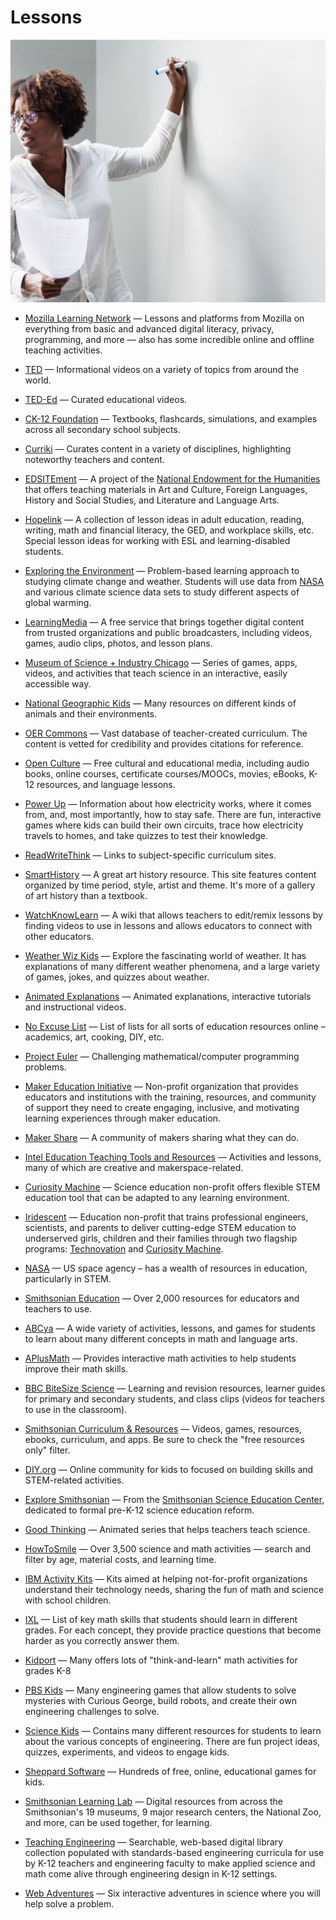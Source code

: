 # Lessons

![lessons](../images/lessons.jpg)

- [Mozilla Learning Network](https://learning.mozilla.org) — Lessons and platforms from Mozilla on everything from basic and advanced digital literacy, privacy, programming, and more — also has some incredible online and offline teaching activities.

- [TED](https://ted.com) — Informational videos on a variety of topics from around the world.

- [TED-Ed](https://ed.ted.com) — Curated educational videos.

- [CK-12 Foundation](https://ck12.org) — Textbooks, flashcards, simulations, and examples across all secondary school subjects.

- [Curriki](https://curriki.org) — Curates content in a variety of disciplines, highlighting noteworthy teachers and content. 

- [EDSITEment](https://edsitement.neh.gov) — A project of the [National Endowment for the Humanities](https://www.neh.gov) that offers teaching materials in Art and Culture, Foreign Languages, History and Social Studies, and Literature and Language Arts.

- [Hopelink](https://www.hopelink.org) — A collection of lesson ideas in adult education, reading, writing, math and financial literacy, the GED, and workplace skills, etc. Special lesson ideas for working with ESL and learning-disabled students.

- [Exploring the Environment](http://ete.cet.edu/modules/modules.html) — Problem-based learning approach to studying climate change and weather. Students will use data from [NASA](https://www.nasa.gov/) and various climate science data sets to study different aspects of global warming.

- [LearningMedia](https://pbslearningmedia.org) — A free service that brings together digital content from trusted organizations and public broadcasters, including videos, games, audio clips, photos, and lesson plans.

- [Museum of Science + Industry Chicago](https://msichicago.org/online-science) — Series of games, apps, videos, and activities that teach science in an interactive, easily accessible way.

- [National Geographic Kids](https://kids.nationalgeographic.com) — Many resources on different kinds of animals and their environments.

- [OER Commons](https://oercommons.org) — Vast database of teacher-created curriculum. The content is vetted for credibility and provides citations for reference.

- [Open Culture](https://openculture.com) — Free cultural and educational media, including audio books, online courses, certificate courses/MOOCs, movies, eBooks, K-12 resources, and language lessons.

- [Power Up](https://powerup.ukpowernetworks.co.uk/powerup/en/under-11) — Information about how electricity works, where it comes from, and, most importantly, how to stay safe. There are fun, interactive games where kids can build their own circuits, trace how electricity travels to homes, and take quizzes to test their knowledge.

- [ReadWriteThink](http://readwritethink.org) — Links to subject-specific curriculum sites.

- [SmartHistory](https://smarthistory.org) — A great art history resource. This site features content organized by time period, style, artist and theme. It's more of a gallery of art history than a textbook.

- [WatchKnowLearn](http://watchknowlearn.org) — A wiki that allows teachers to edit/remix lessons by finding videos to use in lessons and allows educators to connect with other educators.

- [Weather Wiz Kids](http://weatherwizkids.com) — Explore the fascinating world of weather. It has explanations of many different weather phenomena, and a large variety of games, jokes, and quizzes about weather.

- [Animated Explanations](http://www.explania.com) — Animated explanations, interactive tutorials and instructional videos.

- [No Excuse List](http://noexcuselist.com) — List of lists for all sorts of education resources online – academics, art, cooking, DIY, etc.

- [Project Euler](https://projecteuler.net) — Challenging mathematical/computer programming problems.

- [Maker Education Initiative](https://makered.org) — Non-profit organization that provides educators and institutions with the training, resources, and community of support they need to create engaging, inclusive, and motivating learning experiences through maker education.

- [Maker Share](https://makershare.com) — A community of makers sharing what they can do.

- [Intel Education Teaching Tools and Resources](https://www.intel.com/content/www/us/en/education/k12/teachers.html) — Activities and lessons, many of which are creative and makerspace-related.

- [Curiosity Machine](https://www.curiositymachine.org) — Science education non-profit offers flexible STEM education tool that can be adapted to any learning environment.

- [Iridescent](https://iridescentlearning.org) — Education non-profit that trains professional engineers, scientists, and parents to deliver cutting-edge STEM education to underserved girls, children and their families through two flagship programs: [Technovation](https://technovationchallenge.org) and [Curiosity Machine](https://www.curiositymachine.org).

- [NASA](https://nasa.gov) — US space agency – has a wealth of resources in education, particularly in STEM.

- [Smithsonian Education](http://www.smithsonianeducation.org/educators) — Over 2,000 resources for educators and teachers to use.

- [ABCya](https://abcya.com) — A wide variety of activities, lessons, and games for students to learn about many different concepts in math and language arts.

- [APlusMath](http://aplusmath.com) — Provides interactive math activities to help students improve their math skills.

- [BBC BiteSize Science](https://bbc.co.uk/education) — Learning and revision resources, learner guides for primary and secondary students, and class clips (videos for teachers to use in the classroom).

- [Smithsonian Curriculum & Resources](https://ssec.si.edu/explore-our-curriculum-resources) — Videos, games, resources, ebooks, curriculum, and apps. Be sure to check the "free resources only" filter.

- [DIY.org](https://diy.org) — Online community for kids to focused on building skills and STEM-related activities.

- [Explore Smithsonian](https://ssec.si.edu/explore-smithsonian) — From the [Smithsonian Science Education Center](https://ssec.si.edu), dedicated to formal pre-K-12 science education reform.

- [Good Thinking](https://ssec.si.edu/goodthinking) — Animated series that helps teachers teach science.

- [HowToSmile](https://howtosmile.org) — Over 3,500 science and math activities — search and filter by age, material costs, and learning time.

- [IBM Activity Kits](https://ibm.com/ibm/responsibility/initiatives/activitykits) — Kits aimed at helping not-for-profit organizations understand their technology needs, sharing the fun of math and science with school children.

- [IXL](https://ixl.com) — List of key math skills that students should learn in different grades. For each concept, they provide practice questions that become harder as you correctly answer them.

- [Kidport](http://kidport.com) — Many offers lots of "think-and-learn" math activities for grades K-8

- [PBS Kids](https://pbskids.org/games/engineering) — Many engineering games that allow students to solve mysteries with Curious George, build robots, and create their own engineering challenges to solve.

- [Science Kids](http://sciencekids.co.nz) — Contains many different resources for students to learn about the various concepts of engineering. There are fun project ideas, quizzes, experiments, and videos to engage kids.

- [Sheppard Software](https://sheppardsoftware.com) — Hundreds of free, online, educational games for kids.

- [Smithsonian Learning Lab](https://learninglab.si.edu) — Digital resources from across the Smithsonian's 19 museums, 9 major research centers, the National Zoo, and more, can be used together, for learning.

- [Teaching Engineering](https://teachengineering.org) — Searchable, web-based digital library collection populated with standards-based engineering curricula for use by K-12 teachers and engineering faculty to make applied science and math come alive through engineering design in K-12 settings.

- [Web Adventures](http://webadventures.rice.edu) — Six interactive adventures in science where you will help solve a problem.
